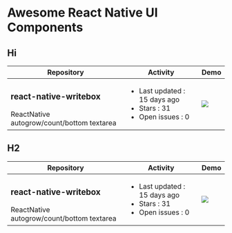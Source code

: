 # Awesome React Native UI Components


## Hi


|Repository | Activity | Demo|
|---|---|---|
|<h3>react-native-writebox</h3>ReactNative autogrow/count/bottom textarea |<ul><li>Last updated : 15 days ago</li><li>Stars : 31</li><li>Open issues : 0</li></ul>|![](https://raw.githubusercontent.com/bdryanovski/react-native-writebox/master/assets/demo.gif)|


## H2


|Repository | Activity | Demo|
|---|---|---|
|<h3>react-native-writebox</h3>ReactNative autogrow/count/bottom textarea |<ul><li>Last updated : 15 days ago</li><li>Stars : 31</li><li>Open issues : 0</li></ul>|![](https://raw.githubusercontent.com/bdryanovski/react-native-writebox/master/assets/demo.gif)|
